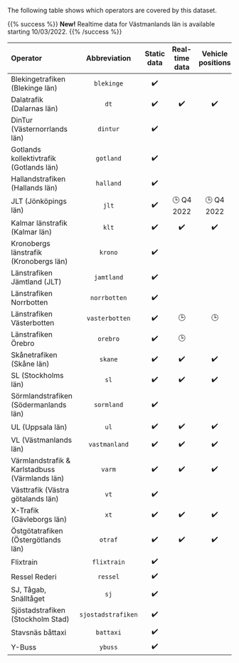 The following table shows which operators are covered by this dataset.

{{% success %}}
**New!** Realtime data for Västmanlands län is available starting 10/03/2022.
{{% /success %}}

| Operator                                       |    Abbreviation    | Static data | Real-time data | Vehicle positions | Occupancy data |
|:-----------------------------------------------|:------------------:|:-----------:|:--------------:|:-----------------:|:--------------:|
| Blekingetrafiken (Blekinge län)                |     `blekinge`     |     ✔️      |                |                   |                |
| Dalatrafik (Dalarnas län)                      |        `dt`        |     ✔️      |       ✔️       |        ✔️         |                |
| DinTur (Västernorrlands län)                   |      `dintur`      |     ✔️      |                |                   |                |
| Gotlands kollektivtrafik (Gotlands län)        |     `gotland`      |     ✔️      |                |                   |                |
| Hallandstrafiken (Hallands län)                |     `halland`      |     ✔️      |                |                   |                |
| JLT (Jönköpings län)                           |       `jlt`        |     ✔️      |   🕒 Q4 2022   |    🕒 Q4 2022     |                |
| Kalmar länstrafik (Kalmar län)                 |       `klt`        |     ✔️      |       ✔️       |        ✔️         |                |
| Kronobergs länstrafik (Kronobergs län)         |      `krono`       |     ✔️      |                |                   |                |
| Länstrafiken Jämtland (JLT)                    |     `jamtland`     |     ✔️      |                |                   |                |
| Länstrafiken Norrbotten                        |    `norrbotten`    |     ✔️      |                |                   |                |
| Länstrafiken Västerbotten                      |   `vasterbotten`   |     ✔️      |       🕒       |        🕒         |                |
| Länstrafiken Örebro                            |      `orebro`      |     ✔️      |       🕒       |                   |                |
| Skånetrafiken (Skåne län)                      |      `skane`       |     ✔️      |       ✔️       |        ✔️         |       ✔️       |
| SL (Stockholms län)                            |        `sl`        |     ✔️      |       ✔️       |        ✔️         |                |
| Sörmlandstrafiken (Södermanlands län)          |     `sormland`     |     ✔️      |                |                   |                |
| UL (Uppsala län)                               |        `ul`        |     ✔️      |       ✔️       |        ✔️         |                |
| VL (Västmanlands län)                          |   `vastmanland`    |     ✔️      |       ✔️       |        ✔️         |                |
| Värmlandstrafik & Karlstadbuss (Värmlands län) |       `varm`       |     ✔️      |       ✔️       |        ✔️         |                |
| Västtrafik (Västra götalands län)              |        `vt`        |     ✔️      |                |                   |                |
| X-Trafik (Gävleborgs län)                      |        `xt`        |     ✔️      |       ✔️       |        ✔️         |                |
| Östgötatrafiken (Östergötlands län)            |      `otraf`       |     ✔️      |       ✔️       |        ✔️         |                |
| Flixtrain                                      |    `flixtrain`     |     ✔️      |                |                   |                |
| Ressel Rederi                                  |      `ressel`      |     ✔️      |                |                   |                |
| SJ, Tågab, Snälltåget                          |        `sj`        |     ✔️      |                |                   |                |
| Sjöstadstrafiken (Stockholm Stad)              | `sjostadstrafiken` |     ✔️      |                |                   |                |
| Stavsnäs båttaxi                               |     `battaxi`      |     ✔️      |                |                   |                |
| Y-Buss                                         |      `ybuss`       |     ✔️      |                |                   |                |
